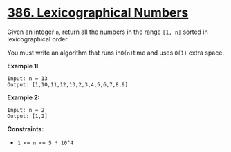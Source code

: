 # [386. Lexicographical Numbers](https://leetcode.com/problems/lexicographical-numbers/description/)

Given an integer <code>n</code>, return all the numbers in the range <code>[1, n]</code> sorted in lexicographical order.

You must write an algorithm that runs in<code>O(n)</code>time and uses <code>O(1)</code> extra space.

**Example 1:** 

```
Input: n = 13
Output: [1,10,11,12,13,2,3,4,5,6,7,8,9]
```

**Example 2:** 

```
Input: n = 2
Output: [1,2]
```

**Constraints:** 

- <code>1 <= n <= 5 * 10^4</code>